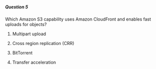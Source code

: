 ##### Question 5

Which Amazon S3 capability uses Amazon CloudFront and enables fast uploads for
objects?

1. Multipart upload

2. Cross region replication (CRR)

3. BitTorrent

4. Transfer acceleration


